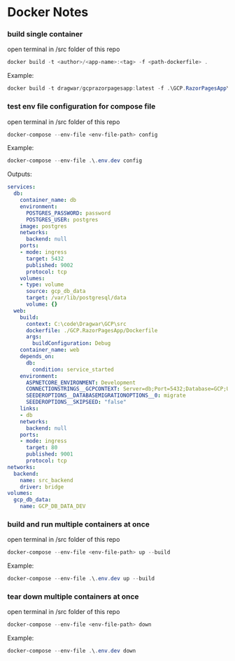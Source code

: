 # Docker Notes


### build single container
open terminal in /src folder of this repo
```powershell
docker build -t <author>/<app-name>:<tag> -f <path-dockerfile> .
```

Example:
```powershell
docker build -t dragwar/gcprazorpagesapp:latest -f .\GCP.RazorPagesApp\Dockerfile . 
```



### test env file configuration for compose file
open terminal in /src folder of this repo
```powershell
docker-compose --env-file <env-file-path> config
```

Example:
```powershell
docker-compose --env-file .\.env.dev config
```

Outputs:
```yml
services:
  db:
    container_name: db
    environment:
      POSTGRES_PASSWORD: password
      POSTGRES_USER: postgres
    image: postgres
    networks:
      backend: null
    ports:
    - mode: ingress
      target: 5432
      published: 9002
      protocol: tcp
    volumes:
    - type: volume
      source: gcp_db_data
      target: /var/lib/postgresql/data
      volume: {}
  web:
    build:
      context: C:\code\Dragwar\GCP\src
      dockerfile: ./GCP.RazorPagesApp/Dockerfile
      args:
        buildConfiguration: Debug
    container_name: web
    depends_on:
      db:
        condition: service_started
    environment:
      ASPNETCORE_ENVIRONMENT: Development
      CONNECTIONSTRINGS__GCPCONTEXT: Server=db;Port=5432;Database=GCP;User Id=postgres;Password=password
      SEEDEROPTIONS__DATABASEMIGRATIONOPTIONS__0: migrate
      SEEDEROPTIONS__SKIPSEED: "false"
    links:
    - db
    networks:
      backend: null
    ports:
    - mode: ingress
      target: 80
      published: 9001
      protocol: tcp
networks:
  backend:
    name: src_backend
    driver: bridge
volumes:
  gcp_db_data:
    name: GCP_DB_DATA_DEV
```


### build and run multiple containers at once
open terminal in /src folder of this repo
```powershell
docker-compose --env-file <env-file-path> up --build
```

Example:
```powershell
docker-compose --env-file .\.env.dev up --build
```


### tear down multiple containers at once
open terminal in /src folder of this repo
```powershell
docker-compose --env-file <env-file-path> down
```

Example:
```powershell
docker-compose --env-file .\.env.dev down
```
